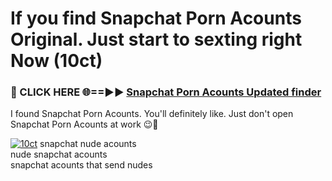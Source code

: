 # If you find Snapchat Porn Acounts Original. Just start to sexting right Now (10ct)

<h3>🔴 CLICK HERE 🌐==►► <a href="https://tinyurl.com/mtbk5fxa" rel="nofollow">Snapchat Porn Acounts Updated finder</a></h3>

I found Snapchat Porn Acounts. You'll definitely like. Just don't open Snapchat Porn Acounts at work 😉💬

[![10ct](https://i.imgur.com/Q8WKrnY.jpeg)](https://tinyurl.com/mtbk5fxa)
snapchat nude acounts<br>
nude snapchat acounts<br>
snapchat acounts that send nudes